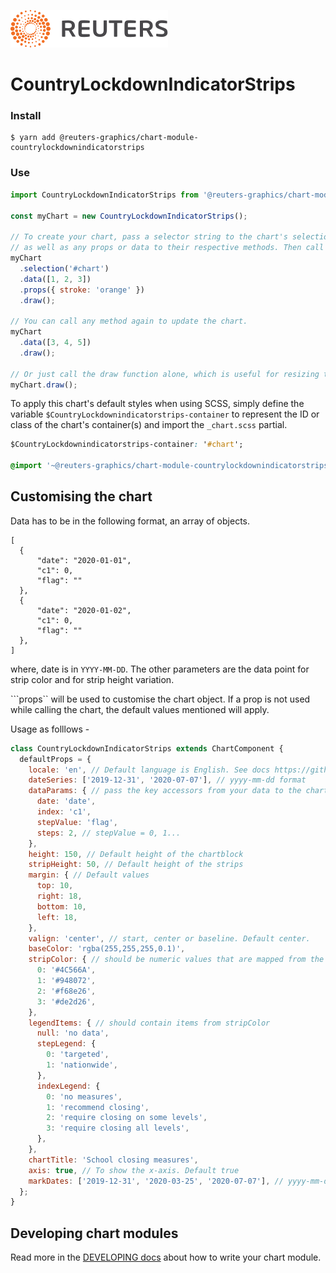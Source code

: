 ![](./badge.svg)

# CountryLockdownIndicatorStrips

### Install

```
$ yarn add @reuters-graphics/chart-module-countrylockdownindicatorstrips
```

### Use

```javascript
import CountryLockdownIndicatorStrips from '@reuters-graphics/chart-module-countrylockdownindicatorstrips';

const myChart = new CountryLockdownIndicatorStrips();

// To create your chart, pass a selector string to the chart's selection method,
// as well as any props or data to their respective methods. Then call draw.
myChart
  .selection('#chart')
  .data([1, 2, 3])
  .props({ stroke: 'orange' })
  .draw();

// You can call any method again to update the chart.
myChart
  .data([3, 4, 5])
  .draw();

// Or just call the draw function alone, which is useful for resizing the chart.
myChart.draw();
```

To apply this chart's default styles when using SCSS, simply define the variable `$CountryLockdownindicatorstrips-container` to represent the ID or class of the chart's container(s) and import the `_chart.scss` partial.

```CSS
$CountryLockdownindicatorstrips-container: '#chart';

@import '~@reuters-graphics/chart-module-countrylockdownindicatorstrips/scss/main';
```
## Customising the chart

Data has to be in the following format, an array of objects.
```
[
  {
      "date": "2020-01-01",
      "c1": 0,
      "flag": ""
  },
  {
      "date": "2020-01-02",
      "c1": 0,
      "flag": ""
  },
]
```
where, date is in ```YYYY-MM-DD```. The other parameters are the data point for strip color and for strip height variation.

```props`` will be used to customise the chart object. If a prop is not used while calling the chart, the default values mentioned will apply. 

Usage as folllows -

```javascript
class CountryLockdownIndicatorStrips extends ChartComponent {
  defaultProps = {
    locale: 'en', // Default language is English. See docs https://github.com/reuters-graphics/d3-locale 
    dateSeries: ['2019-12-31', '2020-07-07'], // yyyy-mm-dd format
    dataParams: { // pass the key accessors from your data to the chart
      date: 'date',
      index: 'c1',
      stepValue: 'flag',
      steps: 2, // stepValue = 0, 1...
    },
    height: 150, // Default height of the chartblock
    stripHeight: 50, // Default height of the strips
    margin: { // Default values
      top: 10,
      right: 18,
      bottom: 10,
      left: 18,
    },
    valign: 'center', // start, center or baseline. Default center.
    baseColor: 'rgba(255,255,255,0.1)',
    stripColor: { // should be numeric values that are mapped from the data
      0: '#4C566A',
      1: '#948072',
      2: '#f68e26',
      3: '#de2d26',
    },
    legendItems: { // should contain items from stripColor
      null: 'no data',
      stepLegend: {
        0: 'targeted',
        1: 'nationwide',
      },
      indexLegend: {
        0: 'no measures',
        1: 'recommend closing',
        2: 'require closing on some levels',
        3: 'require closing all levels',
      },
    },
    chartTitle: 'School closing measures',
    axis: true, // To show the x-axis. Default true
    markDates: ['2019-12-31', '2020-03-25', '2020-07-07'], // yyyy-mm-dddd. Default marks axis extent dates
  };
}
```

## Developing chart modules

Read more in the [DEVELOPING docs](./DEVELOPING.md) about how to write your chart module.
